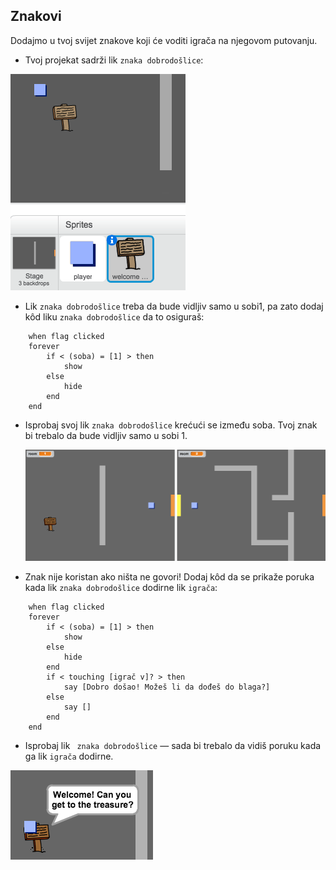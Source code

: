 ## Znakovi

Dodajmo u tvoj svijet znakove koji će voditi igrača na njegovom putovanju.

+ Tvoj projekat sadrži lik `znaka dobrodošlice`:

![screenshot](images/world-sign.png)

+ Lik `znaka dobrodošlice` treba da bude vidljiv samo u sobi1, pa zato dodaj kôd liku `znaka dobrodošlice` da to osiguraš:

```blocks
    when flag clicked
    forever
        if < (soba) = [1] > then
            show
        else
            hide
        end
    end
```

+ Isprobaj svoj lik `znaka dobrodošlice` krećući se između soba. Tvoj znak bi trebalo da bude vidljiv samo u sobi 1.
    
    ![screenshot](images/world-sign-test.png)

+ Znak nije koristan ako ništa ne govori! Dodaj kôd da se prikaže poruka kada lik `znaka dobrodošlice` dodirne lik `igrača`:

```blocks
    when flag clicked
    forever
        if < (soba) = [1] > then
            show
        else
            hide
        end
        if < touching [igrač v]? > then
            say [Dobro došao! Možeš li da dođeš do blaga?]
        else
            say []
        end
    end
```

+ Isprobaj lik ` znaka dobrodošlice` — sada bi trebalo da vidiš poruku kada ga lik `igrača` dodirne.

![screenshot](images/world-sign-test2.png)